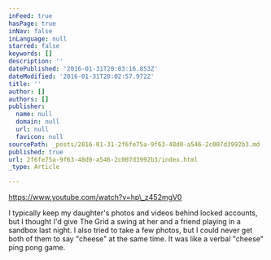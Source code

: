 ```yaml
---
inFeed: true
hasPage: true
inNav: false
inLanguage: null
starred: false
keywords: []
description: ''
datePublished: '2016-01-31T20:03:16.853Z'
dateModified: '2016-01-31T20:02:57.972Z'
title: ''
author: []
authors: []
publisher:
  name: null
  domain: null
  url: null
  favicon: null
sourcePath: _posts/2016-01-31-2f6fe75a-9f63-48d0-a546-2c007d3992b3.md
published: true
url: 2f6fe75a-9f63-48d0-a546-2c007d3992b3/index.html
_type: Article

---
```

https://www.youtube.com/watch?v=hp\_z452mgV0

I typically keep my daughter's photos and videos behind locked accounts, but I thought I'd give The Grid a swing at her and a friend playing in a sandbox last night. I also tried to take a few photos, but I could never get both of them to say "cheese" at the same time. It was like a verbal "cheese" ping pong game.